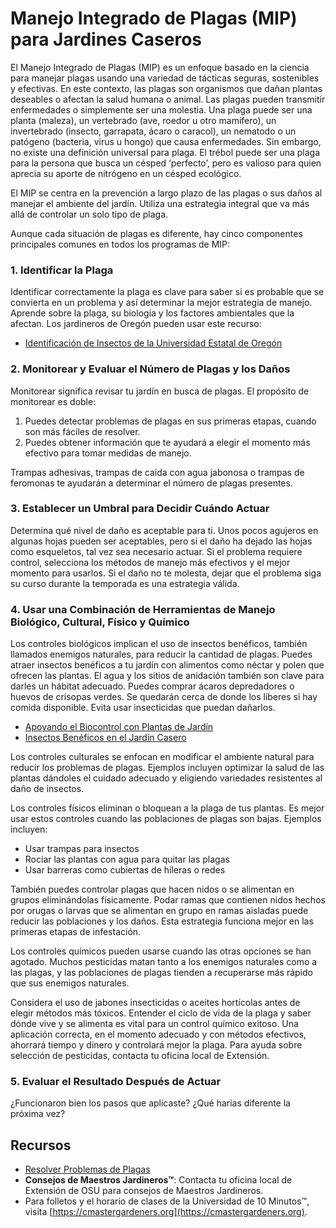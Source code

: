 # Manejo Integrado de Plagas (MIP) para Jardines Caseros

El Manejo Integrado de Plagas (MIP) es un enfoque basado en la ciencia para manejar plagas usando una variedad de tácticas seguras, sostenibles y efectivas. En este contexto, las plagas son organismos que dañan plantas deseables o afectan la salud humana o animal. Las plagas pueden transmitir enfermedades o simplemente ser una molestia. Una plaga puede ser una planta (maleza), un vertebrado (ave, roedor u otro mamífero), un invertebrado (insecto, garrapata, ácaro o caracol), un nematodo o un patógeno (bacteria, virus u hongo) que causa enfermedades. Sin embargo, no existe una definición universal para plaga. El trébol puede ser una plaga para la persona que busca un césped ‘perfecto’, pero es valioso para quien aprecia su aporte de nitrógeno en un césped ecológico.

El MIP se centra en la prevención a largo plazo de las plagas o sus daños al manejar el ambiente del jardín. Utiliza una estrategia integral que va más allá de controlar un solo tipo de plaga.

Aunque cada situación de plagas es diferente, hay cinco componentes principales comunes en todos los programas de MIP:

### 1. Identificar la Plaga

Identificar correctamente la plaga es clave para saber si es probable que se convierta en un problema y así determinar la mejor estrategia de manejo. Aprende sobre la plaga, su biología y los factores ambientales que la afectan. Los jardineros de Oregón pueden usar este recurso:

- [Identificación de Insectos de la Universidad Estatal de Oregón](https://extension.oregonstate.edu/pests-weeds-diseases/insects/insect-identification)

### 2. Monitorear y Evaluar el Número de Plagas y los Daños

Monitorear significa revisar tu jardín en busca de plagas. El propósito de monitorear es doble:

1. Puedes detectar problemas de plagas en sus primeras etapas, cuando son más fáciles de resolver.
2. Puedes obtener información que te ayudará a elegir el momento más efectivo para tomar medidas de manejo.

Trampas adhesivas, trampas de caída con agua jabonosa o trampas de feromonas te ayudarán a determinar el número de plagas presentes.

### 3. Establecer un Umbral para Decidir Cuándo Actuar

Determina qué nivel de daño es aceptable para ti. Unos pocos agujeros en algunas hojas pueden ser aceptables, pero si el daño ha dejado las hojas como esqueletos, tal vez sea necesario actuar. Si el problema requiere control, selecciona los métodos de manejo más efectivos y el mejor momento para usarlos. Si el daño no te molesta, dejar que el problema siga su curso durante la temporada es una estrategia válida.

### 4. Usar una Combinación de Herramientas de Manejo Biológico, Cultural, Físico y Químico


Los controles biológicos implican el uso de insectos benéficos, también llamados enemigos naturales, para reducir la cantidad de plagas. Puedes atraer insectos benéficos a tu jardín con alimentos como néctar y polen que ofrecen las plantas. El agua y los sitios de anidación también son clave para darles un hábitat adecuado. Puedes comprar ácaros depredadores o huevos de crisopas verdes. Se quedarán cerca de donde los liberes si hay comida disponible. Evita usar insecticidas que puedan dañarlos.

- [Apoyando el Biocontrol con Plantas de Jardín](https://gardenecology.oregonstate.edu/sites/agscid7/files/gardenecology/gel_brief_2_biocontrol.pdf)
- [Insectos Benéficos en el Jardín Casero](https://cmastergardeners.files.wordpress.com/2022/02/beneficial-insects.pdf)


Los controles culturales se enfocan en modificar el ambiente natural para reducir los problemas de plagas. Ejemplos incluyen optimizar la salud de las plantas dándoles el cuidado adecuado y eligiendo variedades resistentes al daño de insectos.


Los controles físicos eliminan o bloquean a la plaga de tus plantas. Es mejor usar estos controles cuando las poblaciones de plagas son bajas. Ejemplos incluyen:

- Usar trampas para insectos
- Rociar las plantas con agua para quitar las plagas
- Usar barreras como cubiertas de hileras o redes

También puedes controlar plagas que hacen nidos o se alimentan en grupos eliminándolas físicamente. Podar ramas que contienen nidos hechos por orugas o larvas que se alimentan en grupo en ramas aisladas puede reducir las poblaciones y los daños. Esta estrategia funciona mejor en las primeras etapas de infestación.


Los controles químicos pueden usarse cuando las otras opciones se han agotado. Muchos pesticidas matan tanto a los enemigos naturales como a las plagas, y las poblaciones de plagas tienden a recuperarse más rápido que sus enemigos naturales.

Considera el uso de jabones insecticidas o aceites hortícolas antes de elegir métodos más tóxicos. Entender el ciclo de vida de la plaga y saber dónde vive y se alimenta es vital para un control químico exitoso. Una aplicación correcta, en el momento adecuado y con métodos efectivos, ahorrará tiempo y dinero y controlará mejor la plaga. Para ayuda sobre selección de pesticidas, contacta tu oficina local de Extensión.

### 5. Evaluar el Resultado Después de Actuar

¿Funcionaron bien los pasos que aplicaste? ¿Qué harías diferente la próxima vez?

## Recursos

- [Resolver Problemas de Plagas](https://solvepestproblems.oregonstate.edu/)
- **Consejos de Maestros Jardineros™**: Contacta tu oficina local de Extensión de OSU para consejos de Maestros Jardineros.
- Para folletos y el horario de clases de la Universidad de 10 Minutos™, visita [https://cmastergardeners.org](https://cmastergardeners.org).
